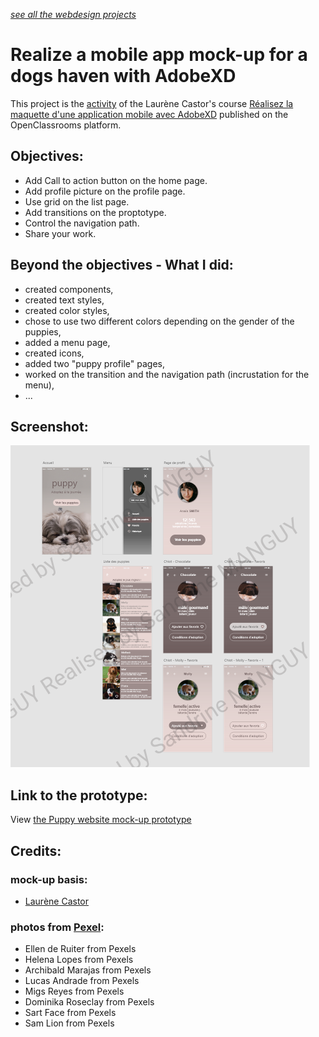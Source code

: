 *[see all the webdesign projects](https://github.com/s-manguy/projects/tree/main/webdesign)*


# Realize a mobile app mock-up for a dogs haven with AdobeXD
This project is the [activity](https://openclassrooms.com/fr/courses/3014016-realisez-la-maquette-d-une-application-mobile-avec-adobe-xd/6732391-entrainez-vous-sur-la-maquette-puppy) of the Laurène Castor's course [Réalisez la maquette d'une application mobile avec AdobeXD](https://openclassrooms.com/fr/courses/3014016-realisez-la-maquette-d-une-application-mobile-avec-adobe-xd) published on the OpenClassrooms platform.

## Objectives:
*  Add Call to action button on the home page.
*  Add profile picture on the profile page.
*  Use grid on the list page.
*  Add transitions on the proptotype.
*  Control the navigation path.
*  Share your work.

## Beyond the objectives - What I did:
*  created components,
*  created text styles,
*  created color styles,
*  chose to use two different colors depending on the gender of the puppies,
*  added a menu page,
*  created icons,
*  added two "puppy profile" pages,
*  worked on the transition and the navigation path (incrustation for the menu),
*  ...

## Screenshot:
![Puppy website mock-up screenshot](https://github.com/s-manguy/projects/blob/main/webdesign/puppy_website/puppy-sandrinemanguy-screenshot.png)

## Link to the prototype:
View [the Puppy website mock-up prototype](https://xd.adobe.com/view/bc0da935-a16b-4a12-99e3-85e0b7122110-e95e/?fullscreen)

## Credits:
### mock-up basis:
*  [Laurène Castor](https://laurenecastor.com/)

### photos from [Pexel](https://www.pexels.com):
*  Ellen de Ruiter from Pexels
*  Helena Lopes from Pexels
*  Archibald Marajas from Pexels
*  Lucas Andrade from Pexels
*  Migs Reyes from Pexels
*  Dominika Roseclay from Pexels
*  Sart Face from Pexels
*  Sam Lion from Pexels
